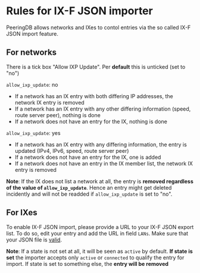 # Rules for IX-F JSON importer
PeeringDB allows networks and IXes to contol entries via the so called IX-F JSON import feature.
## For networks
There is a tick box "Allow IXP Update". Per **default** this is unticked (set to "no")

`allow_ixp_update`: no
- If a network has an IX entry with both differing IP addresses, the network IX entry is removed
- If a network has an IX entry with any other differing information (speed, route server peer), nothing is done
- If a network does not have an entry for the IX, nothing is done

`allow_ixp_update`: yes
- If a network has an IX entry with any differing information, the entry is updated (IPv4, IPv6, speed, route server peer)
- If a network does not have an entry for the IX, one is added
- If a network does not have an entry in the IX member list, the network IX entry is removed

**Note**: If the IX does not list a network at all, the entry is **removed regardless of the value of `allow_ixp_update`**. Hence an entry might get deleted incidently and will not be readded if `allow_ixp_update` is set to "no".

## For IXes
To enable IX-F JSON import, please provide a URL to your IX-F JSON export list. To do so, edit your entry and add the URL in field `LANs`. Make sure that your JSON file is [valid](https://www.ixpdb.net/en/validator/).

**Note**: If a state is not set at all, it will be seen as `active` by default. **If state is set** the importer accepts only `active` or `connected` to qualify the entry for import. If state is set to something else, the **entry will be removed**
